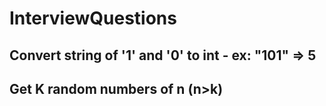 # InterviewQuestions
## Convert string of '1' and '0' to int - ex: "101" => 5
## Get K random numbers of n (n>k)
